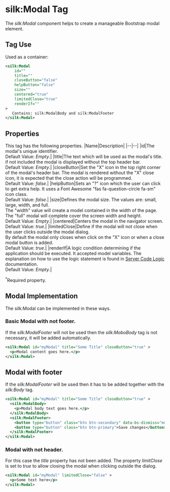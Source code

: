 # silk:Modal Tag
The *silk:Modal* component helps to create a manageable Bootstrap modal element.

## Tag Use
Used as a container:
```xml
<silk:Modal
    id=""
    title=""
    closeButton="false"
    helpButton="false"
    size=""
    centered="true"
    limitedClose="true"
    renderIf=""
>
   Contains: silk:ModalBody and silk:ModalFooter
</silk:Modal>
```
## Properties
This tag has the following properties.
|Name|Description|
|--|--|
|id|The modal's unique identifier.<br>Default Value: *Empty*.|
|title|The text which will be used as the modal's title. if not included the modal is displayed without the top header bar.<br>Default Value: *Empty*.|
|closeButton|Set the "X" icon in the top right corner of the modal's header bar. The modal is rendered without the "X" close icon, it is expected that the close action will be programmed.<br>Default Value: *false*.|
|helpButton|Sets an "?" icon which the user can click to get extra help. It uses a Font Awesome "fas fa-question-circle fa-sm" icon class.<br>Default Value: *false*.|
|size|Defines the modal size. The values are: small, large, width, and full.<br>The "width" value will create a model contained in the width of the page.<br>The "full" modal will complete cover the screen width and height.<br>Default Value: *Empty*.|
|centered|Centers the modal in the navigator screen.<br>Default Value: *true*.|
|limitedClose|Define if the modal will not close when the user clicks outside the modal dialog.<br>By default the modal only closes when click on the "X" icon or when a close modal button is added.<br>Default Value: *true*.|
|renderIf|A logic condition determining if the application should be executed. It accepted model variables. The explanation on how to use the logic statement is found in <a href="how_to/server_code_logic.md">Server Code Logic</a> documentation.<br>Default Value: *Empty*.|

<sup>*</sup>Required property.
## Modal Implementation
The silk:Modal can be implemented in these ways.

### Basic Modal with not footer.

If the *silk:ModalFooter* will not be used then the *silk:MoboBody* tag is not necessary, it will be added automatically.

```xml
<silk:Modal id="myModal" title="Some Title" closeButton="true" >
  <p>Modal content goes here.</p> 
</silk:Modal>
```
## Modal with footer

If the *silk:ModalFooter* will be used then it has to be added together with the *silk:Body* tag.

```xml
<silk:Modal id="myModal" title="Some Title" closeButton="true" >
  <silk:ModalBody>
    <p>Modal body text goes here.</p> 
  </silk:ModalBody>
  <silk:ModalFooter>
    <button type="button" class="btn btn-secondary" data-bs-dismiss="modal">Close</button>
    <button type="button" class="btn btn-primary">Save changes</button>
  </silk:ModalFooter>
</silk:Modal>
```

### Modal with not header.

For this case the *title* property has not been added. The property *limitClose* is set to *true* to allow closing the modal when clicking outside the dialog.

```xml
<silk:Modal id="myModal" limitedClose="false" >
  <p>Some text here</p>
</silk:Modal>
